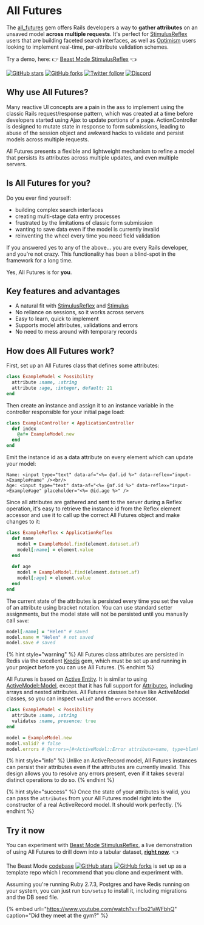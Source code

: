 # All Futures

The [all\_futures](https://github.com/leastbad/all_futures) gem offers Rails developers a way to **gather attributes** on an unsaved model **across multiple requests**. It's perfect for [StimulusReflex](https://docs.stimulusreflex.com/) users that are building faceted search interfaces, as well as [Optimism](https://optimism.leastbad.com/) users looking to implement real-time, per-attribute validation schemes.

Try a demo, here: 👉 [Beast Mode StimulusReflex](https://beastmode.leastbad.com/) 👈

[![GitHub stars](https://img.shields.io/github/stars/leastbad/all_futures?style=social)](https://github.com/leastbad/all_futures) [![GitHub forks](https://img.shields.io/github/forks/leastbad/all_futures?style=social)](https://github.com/leastbad/all_futures) [![Twitter follow](https://img.shields.io/twitter/follow/theleastbad?style=social)](https://twitter.com/theleastbad) [![Discord](https://img.shields.io/discord/681373845323513862)](https://discord.gg/GnweR3)

## Why use All Futures?

Many reactive UI concepts are a pain in the ass to implement using the classic Rails request/response pattern, which was created at a time before developers started using Ajax to update portions of a page. ActionController is designed to mutate state in response to form submissions, leading to abuse of the session object and awkward hacks to validate and persist models across multiple requests.

All Futures presents a flexible and lightweight mechanism to refine a model that persists its attributes across multiple updates, and even multiple servers.

## Is All Futures for you?

Do you ever find yourself:

* building complex search interfaces
* creating multi-stage data entry processes
* frustrated by the limitations of classic form submission
* wanting to save data even if the model is currently invalid
* reinventing the wheel every time you need field validation

If you answered yes to any of the above... you are every Rails developer, and you're not crazy. This functionality has been a blind-spot in the framework for a long time.

Yes, All Futures is for **you**.

## Key features and advantages

* A natural fit with [StimulusReflex](https://docs.stimulusreflex.com/) and [Stimulus](https://stimulus.hotwire.dev/)
* No reliance on sessions, so it works across servers
* Easy to learn, quick to implement
* Supports model attributes, validations and errors
* No need to mess around with temporary records

## How does All Futures work?

First, set up an All Futures class that defines some attributes:

```ruby
class ExampleModel < Possibility
  attribute :name, :string
  attribute :age, :integer, default: 21
end
```

Then create an instance and assign it to an instance variable in the controller responsible for your initial page load:

```ruby
class ExampleController < ApplicationController
  def index
    @af= ExampleModel.new
  end
end
```

Emit the instance id as a data attribute on every element which can update your model:

```text
Name: <input type="text" data-af="<%= @af.id %>" data-reflex="input->Example#name" /><br/>
Age: <input type="text" data-af="<%= @af.id %>" data-reflex="input->Example#age" placeholder="<%= @id.age %>" />
```

Since all attributes are gathered and sent to the server during a Reflex operation, it's easy to retrieve the instance id from the Reflex element accessor and use it to call up the correct All Futures object and make changes to it:

```ruby
class ExampleReflex < ApplicationReflex
  def name
    model = ExampleModel.find(element.dataset.af)
    model[:name] = element.value
  end
  
  def age
    model = ExampleModel.find(element.dataset.af)
    model[:age] = element.value
  end
end
```

The current state of the attributes is persisted every time you set the value of an attribute using bracket notation. You can use standard setter assignments, but the model state will not be persisted until you manually call `save`:

```ruby
model[:name] = "Helen" # saved
model.name = "Helen" # not saved
model.save # saved
```

{% hint style="warning" %}
All Futures class attributes are persisted in Redis via the excellent [Kredis](https://github.com/rails/kredis) gem, which must be set up and running in your project before you can use All Futures.
{% endhint %}

All Futures is based on [Active Entity](https://github.com/jasl/activeentity). It is similar to using [ActiveModel::Model](https://api.rubyonrails.org/classes/ActiveModel/Model.html), except that it has full support for [Attributes](https://api.rubyonrails.org/classes/ActiveRecord/Attributes/ClassMethods.html#method-i-attribute), including arrays and nested attributes. All Futures classes behave like ActiveModel classes, so you can inspect `valid?` and the `errors` accessor.

```ruby
class ExampleModel < Possibility
  attribute :name, :string
  validates :name, presence: true
end

model = ExampleModel.new
model.valid? # false
model.errors # @errors=[#<ActiveModel::Error attribute=name, type=blank, options={}>]
```

{% hint style="info" %}
Unlike an ActiveRecord model, All Futures instances can persist their attributes even if the attributes are currently invalid. This design allows you to resolve any errors present, even if it takes several distinct operations to do so.
{% endhint %}

{% hint style="success" %}
Once the state of your attributes is valid, you can pass the `attributes` from your All Futures model right into the constructor of a real ActiveRecord model. It should work perfectly.
{% endhint %}

## Try it now

You can experiment with [Beast Mode StimulusReflex](https://beastmode.leastbad.com/), a live demonstration of using All Futures to drill down into a tabular dataset, [**right now**](https://beastmode.leastbad.com/). 👈

The Beast Mode [codebase](https://github.com/leastbad/beast_mode) [![GitHub stars](https://img.shields.io/github/stars/leastbad/all_futures?style=social)](https://github.com/leastbad/all_futures) [![GitHub forks](https://img.shields.io/github/forks/leastbad/beast_mode?style=social)](https://github.com/leastbad/beast_mode) is set up as a template repo which I recommend that you clone and experiment with.

Assuming you're running Ruby 2.7.3, Postgres and have Redis running on your system, you can just run `bin/setup` to install it, including migrations and the DB seed file.

{% embed url="https://www.youtube.com/watch?v=Fbo21aWFbhQ" caption="Did they meet at the gym?" %}

